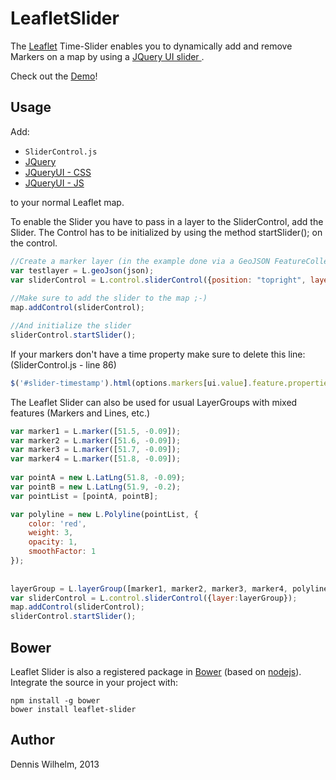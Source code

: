 LeafletSlider
=============

The [Leaflet](http://leafletjs.com/) Time-Slider enables you to dynamically add and remove Markers on a map by using a [JQuery UI slider
](http://jqueryui.com/slider/).


Check out the [Demo](http://dwilhelm89.github.io/LeafletSlider/)!


Usage
-----
Add: 
* ``SliderControl.js`` 
* [JQuery](http://cdn.leafletjs.com/leaflet-0.5.1/leaflet.js) 
* [JQueryUI - CSS](http://code.jquery.com/ui/1.9.2/themes/base/jquery-ui.css)
* [JQueryUI - JS](http://code.jquery.com/ui/1.9.2/jquery-ui.js)

to your normal Leaflet map.




To enable the Slider you have to pass in a layer to the SliderControl, add the Slider.
The Control has to be initialized by using the method startSlider(); on the control.

```javascript
//Create a marker layer (in the example done via a GeoJSON FeatureCollection)
var testlayer = L.geoJson(json);
var sliderControl = L.control.sliderControl({position: "topright", layer: testlayer});
		
//Make sure to add the slider to the map ;-)
map.addControl(sliderControl);

//And initialize the slider
sliderControl.startSlider();
````

If your markers don't have a time property make sure to delete this line: (SliderControl.js - line 86)
```javascript
$('#slider-timestamp').html(options.markers[ui.value].feature.properties.time.substr(0, 19));
````

The Leaflet Slider can also be used for usual LayerGroups with mixed features (Markers and Lines, etc.)
```javascript
var marker1 = L.marker([51.5, -0.09]);
var marker2 = L.marker([51.6, -0.09]);
var marker3 = L.marker([51.7, -0.09]);
var marker4 = L.marker([51.8, -0.09]);
	
var pointA = new L.LatLng(51.8, -0.09);
var pointB = new L.LatLng(51.9, -0.2);
var pointList = [pointA, pointB];

var polyline = new L.Polyline(pointList, {
	color: 'red',
	weight: 3,
	opacity: 1,
	smoothFactor: 1
});
		
		
layerGroup = L.layerGroup([marker1, marker2, marker3, marker4, polyline ]);
var sliderControl = L.control.sliderControl({layer:layerGroup});
map.addControl(sliderControl);
sliderControl.startSlider();
````

Bower
----
Leaflet Slider is also a registered package in [Bower](http://bower.io/) (based on [nodejs](http://nodejs.org/)). Integrate the source in your project with:
```
npm install -g bower
bower install leaflet-slider
```




Author
-----
Dennis Wilhelm, 2013
